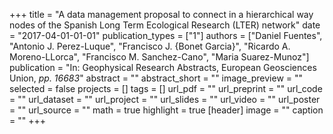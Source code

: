 +++
title = "A data management proposal to connect in a hierarchical way nodes of the Spanish Long Term Ecological Research (LTER) network"
date = "2017-04-01-01-01"
publication_types = ["1"]
authors = ["Daniel Fuentes", "Antonio J. Perez-Luque", "Francisco J. {Bonet Garcia}", "Ricardo A. Moreno-LLorca", "Francisco M. Sanchez-Cano", "Maria Suarez-Munoz"]
publication = "In: Geophysical Research Abstracts, European Geosciences Union, _pp. 16683_"
abstract = ""
abstract_short = ""
image_preview = ""
selected = false
projects = []
tags = []
url_pdf = ""
url_preprint = ""
url_code = ""
url_dataset = ""
url_project = ""
url_slides = ""
url_video = ""
url_poster = ""
url_source = ""
math = true
highlight = true
[header]
image = ""
caption = ""
+++
